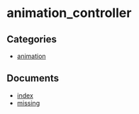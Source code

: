 # animation_controller

## Categories
- [animation](./animation/README.md)

## Documents
- [index](index.md)
- [missing](missing.md)